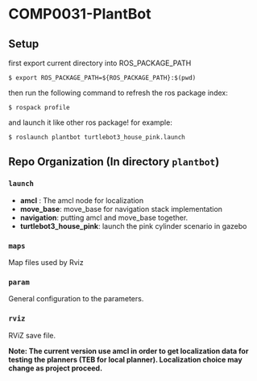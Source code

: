 # COMP0031-PlantBot

## Setup

first export current directory into ROS_PACKAGE_PATH

```shell
$ export ROS_PACKAGE_PATH=${ROS_PACKAGE_PATH}:$(pwd)
```

then run the following command to refresh the ros package index:

```shell
$ rospack profile
```

and launch it like other ros package! for example:

```shell
$ roslaunch plantbot turtlebot3_house_pink.launch
```

## Repo Organization (In directory `plantbot`)

### `launch`

+ **amcl** : The amcl node for localization
+ **move_base**: move_base for navigation stack implementation
+ **navigation**: putting amcl and move_base together.
+ **turtlebot3_house_pink**: launch the pink cylinder scenario in gazebo


### `maps`

Map files used by Rviz

### `param`

General configuration to the parameters.

### `rviz`

RViZ save file.

**Note: The current version use amcl in order to get localization data for testing the planners (TEB for local planner). Localization choice may change as project proceed.**
